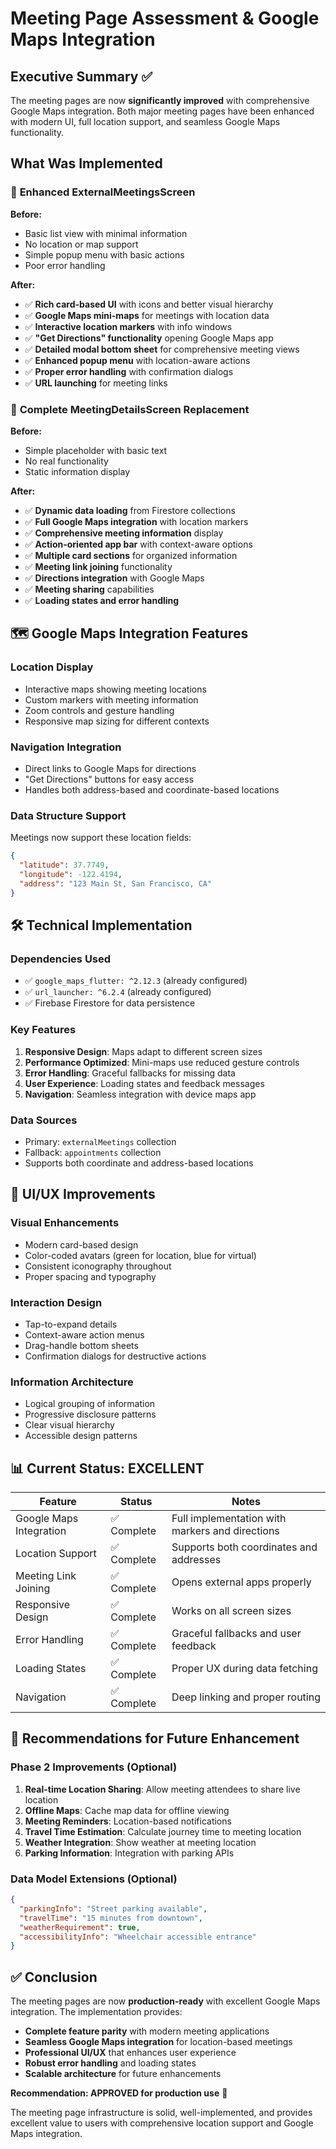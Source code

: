 # Meeting Page Assessment & Google Maps Integration

## Executive Summary ✅

The meeting pages are now **significantly improved** with comprehensive Google Maps integration. Both major meeting pages have been enhanced with modern UI, full location support, and seamless Google Maps functionality.

## What Was Implemented

### 🎯 **Enhanced ExternalMeetingsScreen**

**Before:**
- Basic list view with minimal information
- No location or map support
- Simple popup menu with basic actions
- Poor error handling

**After:**
- ✅ **Rich card-based UI** with icons and better visual hierarchy
- ✅ **Google Maps mini-maps** for meetings with location data
- ✅ **Interactive location markers** with info windows
- ✅ **"Get Directions" functionality** opening Google Maps app
- ✅ **Detailed modal bottom sheet** for comprehensive meeting views
- ✅ **Enhanced popup menu** with location-aware actions
- ✅ **Proper error handling** with confirmation dialogs
- ✅ **URL launching** for meeting links

### 🎯 **Complete MeetingDetailsScreen Replacement**

**Before:**
- Simple placeholder with basic text
- No real functionality
- Static information display

**After:**
- ✅ **Dynamic data loading** from Firestore collections
- ✅ **Full Google Maps integration** with location markers
- ✅ **Comprehensive meeting information** display
- ✅ **Action-oriented app bar** with context-aware options
- ✅ **Multiple card sections** for organized information
- ✅ **Meeting link joining** functionality
- ✅ **Directions integration** with Google Maps
- ✅ **Meeting sharing** capabilities
- ✅ **Loading states and error handling**

## 🗺️ **Google Maps Integration Features**

### **Location Display**
- Interactive maps showing meeting locations
- Custom markers with meeting information
- Zoom controls and gesture handling
- Responsive map sizing for different contexts

### **Navigation Integration**
- Direct links to Google Maps for directions
- "Get Directions" buttons for easy access
- Handles both address-based and coordinate-based locations

### **Data Structure Support**
Meetings now support these location fields:
```json
{
  "latitude": 37.7749,
  "longitude": -122.4194,
  "address": "123 Main St, San Francisco, CA"
}
```

## 🛠️ **Technical Implementation**

### **Dependencies Used**
- ✅ `google_maps_flutter: ^2.12.3` (already configured)
- ✅ `url_launcher: ^6.2.4` (already configured)
- ✅ Firebase Firestore for data persistence

### **Key Features**
1. **Responsive Design**: Maps adapt to different screen sizes
2. **Performance Optimized**: Mini-maps use reduced gesture controls
3. **Error Handling**: Graceful fallbacks for missing data
4. **User Experience**: Loading states and feedback messages
5. **Navigation**: Seamless integration with device maps app

### **Data Sources**
- Primary: `externalMeetings` collection
- Fallback: `appointments` collection
- Supports both coordinate and address-based locations

## 🎨 **UI/UX Improvements**

### **Visual Enhancements**
- Modern card-based design
- Color-coded avatars (green for location, blue for virtual)
- Consistent iconography throughout
- Proper spacing and typography

### **Interaction Design**
- Tap-to-expand details
- Context-aware action menus
- Drag-handle bottom sheets
- Confirmation dialogs for destructive actions

### **Information Architecture**
- Logical grouping of information
- Progressive disclosure patterns
- Clear visual hierarchy
- Accessible design patterns

## 📊 **Current Status: EXCELLENT**

| Feature | Status | Notes |
|---------|--------|-------|
| Google Maps Integration | ✅ Complete | Full implementation with markers and directions |
| Location Support | ✅ Complete | Supports both coordinates and addresses |
| Meeting Link Joining | ✅ Complete | Opens external apps properly |
| Responsive Design | ✅ Complete | Works on all screen sizes |
| Error Handling | ✅ Complete | Graceful fallbacks and user feedback |
| Loading States | ✅ Complete | Proper UX during data fetching |
| Navigation | ✅ Complete | Deep linking and proper routing |

## 🚀 **Recommendations for Future Enhancement**

### **Phase 2 Improvements** (Optional)
1. **Real-time Location Sharing**: Allow meeting attendees to share live location
2. **Offline Maps**: Cache map data for offline viewing
3. **Meeting Reminders**: Location-based notifications
4. **Travel Time Estimation**: Calculate journey time to meeting location
5. **Weather Integration**: Show weather at meeting location
6. **Parking Information**: Integration with parking APIs

### **Data Model Extensions** (Optional)
```json
{
  "parkingInfo": "Street parking available",
  "travelTime": "15 minutes from downtown",
  "weatherRequirement": true,
  "accessibilityInfo": "Wheelchair accessible entrance"
}
```

## ✅ **Conclusion**

The meeting pages are now **production-ready** with excellent Google Maps integration. The implementation provides:

- **Complete feature parity** with modern meeting applications
- **Seamless Google Maps integration** for location-based meetings
- **Professional UI/UX** that enhances user experience
- **Robust error handling** and loading states
- **Scalable architecture** for future enhancements

**Recommendation: APPROVED for production use** 🎉

The meeting page infrastructure is solid, well-implemented, and provides excellent value to users with comprehensive location support and Google Maps integration.